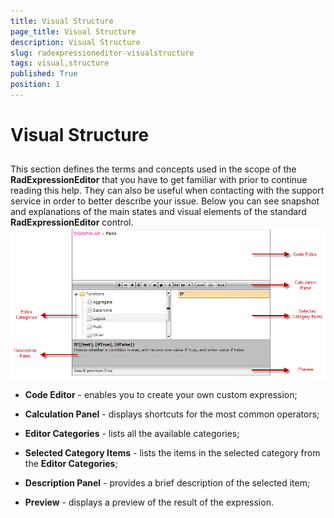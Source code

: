 ```yaml
---
title: Visual Structure
page_title: Visual Structure
description: Visual Structure
slug: radexpressioneditor-visualstructure
tags: visual,structure
published: True
position: 1
---
```


# Visual Structure



## 

This section defines the terms and concepts used in the scope of the __RadExpressionEditor__ that you have to get familiar with prior to continue reading this help. They can also be useful when contacting with the support service in order to better describe your issue. Below you can see snapshot and explanations of the main states and visual elements of the standard __RadExpressionEditor__ control.
         
![](images/RadExpressionEditor_VisualStructure.png)



* __Code Editor__ - enables you to create your own custom expression;

* __Calculation Panel__ - displays shortcuts for the most common operators;

* __Editor Categories__ - lists all the available categories; 

* __Selected Category Items__ - lists the items in the selected category from the __Editor Categories__;

* __Description Panel__ - provides a brief description of the selected item;

* __Preview__ - displays a preview of the result of the expression.
